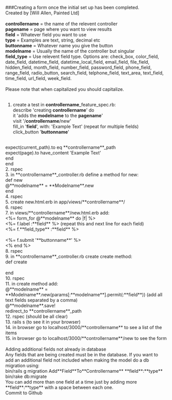 ###Creating a form once the initial set up has been completed.
<br>
Created by [Will Allen, Painted Ltd]
<br>
<br>
**controllername** = the name of the relevent controller<br>
**pagename** = page where you want to view results<br>
**field** = Whatever field you want to use<br>
**type** = Examples are text, string, decimal etc<br>
**buttonname** = Whatever name you give the button<br>
**modelname** = Usually the name of the controller but singular<br>
**field_type** = Use relevent field type. Options are: check_box, color_field, date_field, datetime_field, datetime_local_field, email_field, file_field, hidden_field, month_field, number_field, password_field, phone_field, range_field, radio_button, search_field, telphone_field, text_area, text_field, time_field, url_field, week_field.<br>
<br>
Please note that when capitalized you should capitalize.<br>
<br>
1. create a test in **controllername**_feature_spec.rb:<br>
describe 'creating **controllername**' do<br>
	it 'adds the **modelname** to the **pagename**'<br>
		visit '/**controllername**/new'<br>
		fill_in '**field**', with: 'Example Text' (repeat for multiple fields)<br>
		click_button '**buttonname**'<br>
<br>
		expect(current_path).to eq **controllername**_path<br>
		expect(page).to have_content 'Example Text'<br>
	end<br>
end<br>
2. rspec<br>
3. in **controllername**_controller.rb define a method for new:<br>
def new<br>
	@**modelname** = **Modelname**.new <br>
end<br>
4. rspec<br>
5. create new.html.erb in app/views/**controllername**/<br>
6. rspec<br>
7. in views/**controllername**/new.html.erb add:<br>
<%= form_for @**modelname** do |f| %><br>
	<%= f.label :**field** %>         (repeat this and next line for each field)<br>
	<%= f.**field_type** :**field** %> <br> 
<br>
	<%= f.submit '**buttonname**' %><br>
<% end %><br>
8. rspec<br>
9. in **controllername**_controller.rb create create method:<br>
def create<br>
<br>
end<br>
10. rspec<br>
11. in create method add:<br>
@**modelname** = **Modelname**.new(params[:**modelname**].permit(:**field**))  (add all text fields separated by a comma)<br>
@**modelname**.save!<br>
redirect_to **controllername**_path<br>
12. rspec (should be all clear)<br>
13. rails s (to see it in your browser)<br>
14. in browser go to localhost/3000/**controllername** to see a list of the items<br>
15. in browser go to localhost/3000/**controllername**/new to see the form
<br>
<br>
Adding additional fields not already in database<br>
Any fields that are being created must be in the database.  If you want to add an additional field not included when making the model do a db migration using: <br>
bin/rails g migration Add**Field**To**Controllername** **field**:**type**<br>
bin/rake db:migrate <br>
You can add more than one field at a time just by adding more **field**:**type** with a space between each one.<br>
Commit to Github